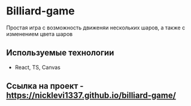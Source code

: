 # Billiard-game

Простая игра с возможность движеняи нескольких шаров, а также с изменением цвета шаров

## Используемые технологии

* React, TS, Canvas

## Ссылка на проект - <https://nicklevi1337.github.io/billiard-game/>
